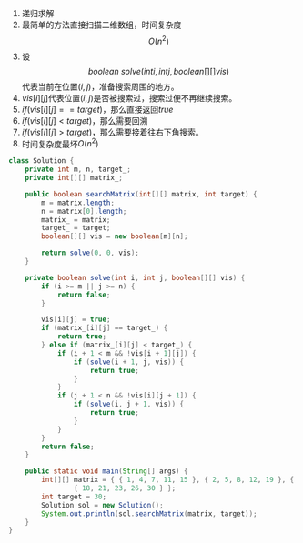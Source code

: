 1.  递归求解
2.  最简单的方法直接扫描二维数组，时间复杂度$$O(n^2)$$
3.  设$$boolean\ solve(int i,int j,boolean[][] vis)$$代表当前在位置$(i,j)$，准备搜索周围的地方。
4.  $vis[i][j]$代表位置$(i,j)$是否被搜索过，搜索过便不再继续搜索。
5.  $if(vis[i][j]==target)$，那么直接返回$true$
6.  $if(vis[i][j]<target)$，那么需要回溯
7.  $if(vis[i][j]>target)$，那么需要接着往右下角搜索。
8.  时间复杂度最坏$O(n^2)$

```java
class Solution {
    private int m, n, target_;
    private int[][] matrix_;

    public boolean searchMatrix(int[][] matrix, int target) {
        m = matrix.length;
        n = matrix[0].length;
        matrix_ = matrix;
        target_ = target;
        boolean[][] vis = new boolean[m][n];

        return solve(0, 0, vis);
    }

    private boolean solve(int i, int j, boolean[][] vis) {
        if (i >= m || j >= n) {
            return false;
        }

        vis[i][j] = true;
        if (matrix_[i][j] == target_) {
            return true;
        } else if (matrix_[i][j] < target_) {
            if (i + 1 < m && !vis[i + 1][j]) {
                if (solve(i + 1, j, vis)) {
                    return true;
                }
            }
            if (j + 1 < n && !vis[i][j + 1]) {
                if (solve(i, j + 1, vis)) {
                    return true;
                }
            }
        }
        return false;
    }

    public static void main(String[] args) {
        int[][] matrix = { { 1, 4, 7, 11, 15 }, { 2, 5, 8, 12, 19 }, { 3, 6, 9, 16, 22 }, { 10, 13, 14, 17, 24 },
                { 18, 21, 23, 26, 30 } };
        int target = 30;
        Solution sol = new Solution();
        System.out.println(sol.searchMatrix(matrix, target));
    }
}
```

